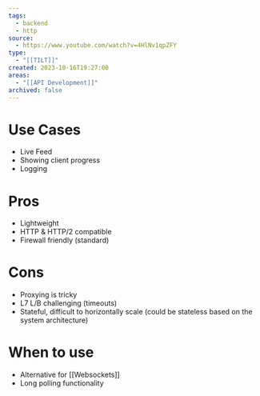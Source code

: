 ```yaml
---
tags:
  - backend
  - http
source:
  - https://www.youtube.com/watch?v=4HlNv1qpZFY
type:
  - "[[TILT]]"
created: 2023-10-16T19:27:00
areas:
  - "[[API Development]]"
archived: false
---
```


# Use Cases
- Live Feed
- Showing client progress
- Logging

# Pros
- Lightweight
- HTTP & HTTP/2 compatible
- Firewall friendly (standard)

# Cons
- Proxying is tricky
- L7 L/B challenging (timeouts)
- Stateful, difficult to horizontally scale (could be stateless based on the system architecture)

# When to use
- Alternative for [[Websockets]]
- Long polling functionality
